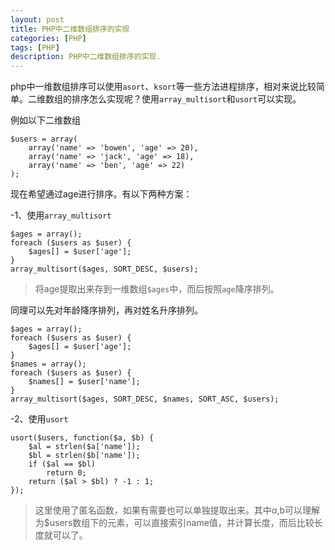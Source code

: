 ```yaml
---
layout: post
title: PHP中二维数组排序的实现
categories: [PHP]
tags: [PHP]
description: PHP中二维数组排序的实现.
---
```


php中一维数组排序可以使用`asort`、`ksort`等一些方法进程排序，相对来说比较简单。二维数组的排序怎么实现呢？使用`array_multisort`和`usort`可以实现。

例如以下二维数组

    $users = array(
        array('name' => 'bowen', 'age' => 20),
        array('name' => 'jack', 'age' => 18),
        array('name' => 'ben', 'age' => 22)
    );

现在希望通过age进行排序。有以下两种方案：

-1、使用`array_multisort`

    $ages = array();
    foreach ($users as $user) {
        $ages[] = $user['age'];
    }
    array_multisort($ages, SORT_DESC, $users);

>将age提取出来存到一维数组`$ages`中，而后按照`age`降序排列。

同理可以先对年龄降序排列，再对姓名升序排列。

    $ages = array();
    foreach ($users as $user) {
        $ages[] = $user['age'];
    }
    $names = array();
    foreach ($users as $user) {
        $names[] = $user['name'];
    }
    array_multisort($ages, SORT_DESC, $names, SORT_ASC, $users);

-2、使用`usort`

    usort($users, function($a, $b) {
        $al = strlen($a['name']);
        $bl = strlen($b['name']);
        if ($al == $bl)
            return 0;
        return ($al > $bl) ? -1 : 1;
    });

>这里使用了匿名函数，如果有需要也可以单独提取出来。其中$a,$b可以理解为$users数组下的元素，可以直接索引name值，并计算长度，而后比较长度就可以了。
